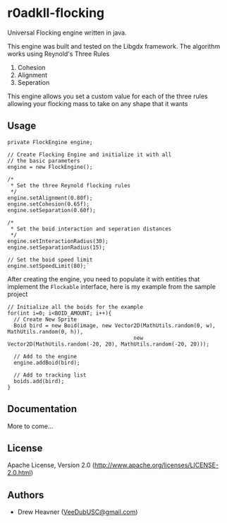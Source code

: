 r0adkll-flocking
================

Universal Flocking engine written in java.

This engine was built and tested on the Libgdx framework. The algorithm works using Reynold's Three Rules
  1.  Cohesion
  2.  Alignment
  3.  Seperation

This engine allows you set a custom value for each of the three rules allowing your flocking mass to take on any shape 
that it wants

## Usage
  
    private FlockEngine engine;
    
    // Create Flocking Engine and initialize it with all
    // the basic parameters
    engine = new FlockEngine();
		
    /*
     * Set the three Reynold flocking rules
     */
    engine.setAlignment(0.80f);
    engine.setCohesion(0.65f);
    engine.setSeparation(0.60f);
		
    /*
     * Set the boid interaction and seperation distances
     */
    engine.setInteractionRadius(30);
    engine.setSeparationRadius(15);
		
    // Set the boid speed limit
    engine.setSpeedLimit(80);`

After creating the engine, you need to populate it with entities that implement the `Flockable` interface, here is my
example from the sample project

    // Initialize all the boids for the example
    for(int i=0; i<BOID_AMOUNT; i++){
      // Create New Sprite
      Boid bird = new Boid(image, new Vector2D(MathUtils.random(0, w), MathUtils.random(0, h)),
                      						new Vector2D(MathUtils.random(-20, 20), MathUtils.random(-20, 20)));
			
      // Add to the engine
      engine.addBoid(bird);	
			
      // Add to tracking list
      boids.add(bird);
    }

## Documentation
  More to come...

## License
Apache License, Version 2.0 (http://www.apache.org/licenses/LICENSE-2.0.html)

## Authors
 * Drew Heavner (VeeDubUSC@gmail.com)
